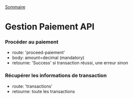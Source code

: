 [Sommaire](https://ursi-2020.github.io/Documentation/)
    
# Gestion Paiement API

### Procéder au paiement

* route: 'proceed-paiement'
* body: amount=decimal (mandatory)
* retourne: 'Success' si transaction réussi, une erreur sinon

### Récupérer les informations de transaction

* route: 'transactions'
* retourne: toute les transactions